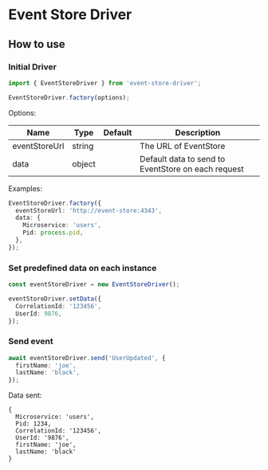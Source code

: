 # Event Store Driver

## How to use

### Initial Driver

```typescript
import { EventStoreDriver } from 'event-store-driver';

EventStoreDriver.factory(options);
```

Options:

| Name          | Type   | Default | Description                                        |
|---------------|--------|---------|----------------------------------------------------|
| eventStoreUrl | string |         | The URL of EventStore                              |
| data          | object |         | Default data to send to EventStore on each request |

Examples:

```typescript
EventStoreDriver.factory({
  eventStoreUrl: 'http://event-store:4343',
  data: {
    Microservice: 'users',
    Pid: process.pid,
  },
});
```

### Set predefined data on each instance

```typescript
const eventStoreDriver = new EventStoreDriver();

eventStoreDriver.setData({
  CorrelationId: '123456',
  UserId: 9876,
});
```

### Send event

```typescript
await eventStoreDriver.send('UserUpdated', {
  firstName: 'joe',
  lastName: 'black',
});
```

Data sent:

```
{
  Microservice: 'users',
  Pid: 1234,
  CorrelationId: '123456',
  UserId: '9876',
  firstName: 'joe',
  lastName: 'black'
}
```
